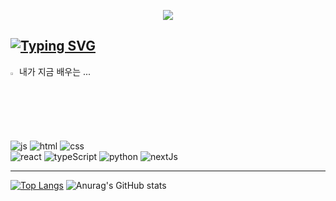 <p align='center'>
    <img src="https://capsule-render.vercel.app/api?type=waving&color=auto&height=300&section=header&text=어서오세요!!&fontSize=90&animation=fadeIn&fontAlignY=38&desc=저는&20개발을좋아하는&20신우진이라고합니다.!&descAlignY=51&descAlign=62"/>
</p>

## <a href="https://git.io/typing-svg"><img src="https://readme-typing-svg.demolab.com?font=Fira+Code&pause=1000&color=F7A0C5&width=500&lines=%ED%99%98%EC%98%81%ED%95%A9%EB%8B%88%EB%8B%A4!" alt="Typing SVG" /></a>

<!--
**sinwoojin/sinwoojin** is a ✨ _special_ ✨ repository because its `README.md` (this file) appears on your GitHub profile.

Here are some ideas to get you started:

- 🔭 I’m currently working on ...
- 🌱 I’m currently learning ...
- 👯 I’m looking to collaborate on ...
- 🤔 I’m looking for help with ...
- 💬 Ask me about ...
- 📫 How to reach me: ...
- 😄 Pronouns: ...
- ⚡ Fun fact: ...
-->

<summary>
  <img src="https://raw.githubusercontent.com/Tarikul-Islam-Anik/Animated-Fluent-Emojis/master/Emojis/Hand%20gestures/Eyes.png" alt="Eyes" width="2%" /> 내가 지금 배우는 ... 
</summary>
   <br>
  
![js](https://img.shields.io/badge/JavaScript-F7DF1E?style=for-the-badge&logo=JavaScript&logoColor=white) ![html](https://img.shields.io/badge/HTML5-E34F26?style=for-the-badge&logo=html5&logoColor=white) ![css](https://img.shields.io/badge/CSS-239120?&style=for-the-badge&logo=css3&logoColor=white) <br/>
![react](https://img.shields.io/badge/React-20232A?style=for-the-badge&logo=react&logoColor=61DAFB) ![typeScript](https://img.shields.io/badge/TypeScript-007ACC?style=for-the-badge&logo=typescript&logoColor=white) ![python](https://img.shields.io/badge/Python-14354C?style=for-the-badge&logo=python&logoColor=white) ![nextJs](https://img.shields.io/badge/Next.js-000?logo=nextdotjs&logoColor=fff&style=for-the-badge)

---

<summary>
  
</summary>

[![Top Langs](https://github-readme-stats.vercel.app/api/top-langs/?username=sinwoojin)](https://github.com/anuraghazra/github-readme-stats) ![Anurag's GitHub stats](https://github-readme-stats.vercel.app/api?username=sinwoojin&show_icons=true&theme=radical)


